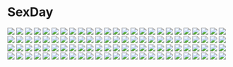 # SexDay
![](https://konachan.com/jpeg/7b537682fd47e030252e2cfbf129cf4b/Konachan.com%20-%20239162%20bike_shorts%20blood%20dark%20original%20school_uniform%20shorts%20tagme_%28artist%29%20translation_request.jpg)
![](https://konachan.com/image/78bf7f6f7b886fba76176123a321da8d/Konachan.com%20-%20266297%202girls%20ayase_eri%20blonde_hair%20blue_hair%20flowers%20green_eyes%20love_live%21_school_idol_project%20navel%20ponytail%20tomiwo%20toujou_nozomi%20watermark%20wristwear.jpg)
![](https://konachan.com/image/a057869ad622f60e9d75ef14f6c3f2d7/Konachan.com%20-%2055399%20akiyama_mio%20k-on%21%20tainaka_ritsu.jpg)
![](https://konachan.com/jpeg/ce960e6c5acf171c58947bc3590ec33c/Konachan.com%20-%20177101%20atou_ai%20bra%20breasts%20game_cg%20garden_soft%20love_replica%20nipples%20open_shirt%20school_uniform%20shirt_lift%20takada_kazuhiro%20twintails%20underwear.jpg)
![](https://konachan.com/image/481100ddd67651c0d3e9cf3dcab4628d/Konachan.com%20-%20183510%20animal_ears%20blood%20kasei-san%20knife%20madotsuki%20rain%20rajiwo%20sekomumasada_sensei%20uboa%20umbrella%20water%20yume_nikki.jpg)
![](https://konachan.com/image/dc301de655980641cae7684a660da04e/Konachan.com%20-%207391%20amesarasa%20blush%20chiyokawa_rin%20cuffs_%28studio%29%20green_eyes%20kantoku%20kneehighs%20long_hair%20rainbow%20school_uniform%20skirt%20sky%20umbrella.jpg)
![](https://konachan.com/image/da362d5afa351cfeea788fae0d7a89c4/Konachan.com%20-%20109450%20animal_ears%20blue_eyes%20bow%20building%20car%20city%20drink%20gen_%28genetrix%29%20japanese_clothes%20kimono%20original%20rooftop%20sake%20scenic%20white_hair.jpg)
![](https://konachan.com/jpeg/50a995e29e1f19a09cc33723a27a2663/Konachan.com%20-%20146956%20apron%20blush%20bra%20breast_hold%20breasts%20cleavage%20cropped%20kobuichi%20naked_apron%20pink_hair%20tenshinranman%20tokiwa_mahiro%20underwear%20yuzusoft.jpg)
![](https://konachan.com/jpeg/3d2501e262450e89f2c287f0c1ba1d28/Konachan.com%20-%2088095%20darker_than_black%20dress%20instrument%20piano%20purple_eyes%20short_hair%20water%20white%20yin.jpg)
![](https://konachan.com/jpeg/463f791903d5f564e57e502e0e181baf/Konachan.com%20-%2065413%20animal_ears%20catgirl%20fang%20genderswap%20maid%20sakurai_tomoki%20sora_no_otoshimono%20tail%20thighhighs%20vector.jpg)
![](https://konachan.com/image/1404787be3ad3825077db3d00e87df4c/Konachan.com%20-%20293024%20azur_lane%20blue_hair%20bodysuit%20breasts%20cleavage%20cosplay%20dress%20foxgirl%20gloves%20group%20halloween%20hat%20horns%20long_hair%20pantyhose%20red_eyes%20twintails%20witch.jpg)
![](https://konachan.com/image/5030157bf8f18c2802d8b30f3c3b1ff5/Konachan.com%20-%20276412%202girls%20apron%20blonde_hair%20blush%20bow%20brown_hair%20clouds%20hat%20long_hair%20miko%20paper%20red_eyes%20scarf%20sky%20sunset%20touhou%20witch%20witch_hat%20yellow_eyes.jpg)
![](https://konachan.com/image/1c914f33d042243d77e068cdcee1ad80/Konachan.com%20-%2094790%20animal_ears%20blue_hair%20breasts%20bunny_ears%20bunnygirl%20cleavage%20fujirin%20pantyhose%20twintails%20white.jpg)
![](https://konachan.com/image/865c0c1f596947eef2f8a3e2c733b18c/Konachan.com%20-%2094636%20bikini%20blue_hair%20idolmaster%20kisaragi_chihaya%20komi_zumiko%20panda_ga_ippiki%20petals%20scan%20swimsuit%20water.jpg)
![](https://konachan.com/image/714699852ac153feb1aa13982ce91988/Konachan.com%20-%20157366%2024_%2824phage%29%20bow%20braids%20close%20flowers%20long_hair%20original.jpg)
![](https://konachan.com/image/7a9b2ca07d86681b5273531d7378243a/Konachan.com%20-%20266600%20a.i._channel%20animal_ears%20blush%20breasts%20cleavage%20dress%20drink%20fang%20food%20ice_cream%20kaguya_luna%20long_hair%20pizza%20skirt%20twintails%20white_hair%20wristwear.jpg)
![](https://konachan.com/image/1bb465461d348b94e52ca8077daa7c3a/Konachan.com%20-%20180446%202girls%20aliasing%20animal%20anthropomorphism%20chibi%20equipments_fairy_%28kancolle%29%20kantai_collection%20sword%20tagme_%28artist%29%20weapon.jpg)
![](https://konachan.com/jpeg/c04d2f50d5697720731086a238ce86ff/Konachan.com%20-%20179457%20ass%20blush%20breasts%20dd_mayohara%20nipples%20original%20panties%20pink_eyes%20pink_hair%20short_hair%20topless%20underwear.jpg)
![](https://konachan.com/image/1247fb07f2f69b99dfc1f0d6fb876b8d/Konachan.com%20-%20167443%20gia%20gray_hair%20mecha%20mechagirl%20original%20pink_eyes%20short_hair%20weapon.jpg)
![](https://konachan.com/jpeg/1078a942543f3c932d2a88bb2783af3d/Konachan.com%20-%20207275%20aoi_miyabi%20blood%20censored%20game_cg%20long_hair%20navel%20nipples%20nude%20orange_eyes%20penis%20purple_hair%20pussy%20sayori%20sex%20smile%20spread_legs%20wet.jpg)
![](https://konachan.com/jpeg/be71dc3bee5f1a21a670018699a4e463/Konachan.com%20-%20279334%20achiki%20black%20black_hair%20choker%20close%20headdress%20long_hair%20necklace%20original%20purple_eyes%20waifu2x.jpg)
![](https://konachan.com/image/f1d5333392da9203287527f725e5b11b/Konachan.com%20-%2082134%20cherry_blossoms%20flowers%20ize%20original%20petals%20school_uniform%20tree.jpg)
![](https://konachan.com/image/e0b119d9f03e5bd9564783dc0fc75b8f/Konachan.com%20-%20190119%20akemi_homura%20akuma_homura%20animal%20bird%20black_hair%20blood%20crying%20dress%20elbow_gloves%20gloves%20instrument%20purple_eyes%20short_hair%20swd3e2%20tears%20watermark%20wings.jpg)
![](https://konachan.com/image/f7cc8b2311601ef0e5f0019397bfd112/Konachan.com%20-%20208453%20aiiyu%20blush%20breasts%20brown_hair%20kneehighs%20male%20nipples%20orange_eyes%20original%20school_uniform%20sex%20shirt_lift%20skirt.jpg)
![](https://konachan.com/image/9231491fcfb2d201296a02fb2b1c3244/Konachan.com%20-%2031426%20censored%20cum%20favorite%20game_cg%20happy_margaret%21%20kokonoka%20penis.jpg)
![](https://konachan.com/image/66c34de3ce19ec2d661e4d4b075c7534/Konachan.com%20-%20142818%20breasts%20calendar%20nipples%20no_bra%20open_shirt%20panties%20pink_hair%20school_uniform%20softhouse-seal%20tagme%20tentacles%20underwear.jpg)
![](https://konachan.com/image/ee7dad7ebf1089e6f402166a57558cbd/Konachan.com%20-%2041719%20game_cg%20green_eyes%20hatoba_fujine%20hatoba_sakura%20hikage_eiji%20long_hair%20panties%20school_uniform%20sei_dorei_gakuen%20skirt%20skirt_lift%20thighhighs%20underwear.jpg)
![](https://konachan.com/image/4f267a3125f4947a4835073826a3a728/Konachan.com%20-%2013708%20ghost_in_the_shell%20ghost_in_the_shell%3A_stand_alone_complex%20kusanagi_motoko.jpg)
![](https://konachan.com/image/51a29af7f9ec62b443400dbc9dfb4b2b/Konachan.com%20-%2054404%20angel%20dark%20doll%20flowers%20loli%20nopan%20rami%20red_eyes%20ribbons%20rose%20rozen_maiden%20snow%20stockings%20suigintou%20white%20white_hair%20wings.jpg)
![](https://konachan.com/image/d98745d8c95cf73e001377b73327bf72/Konachan.com%20-%2047077%20hakurei_reimu%20iori%20izayoi_sakuya%20kirisame_marisa%20konpaku_youmu%20maid%20miko%20monochrome%20remilia_scarlet%20touhou%20vampire%20witch%20yakumo_yukari.jpg)
![](https://konachan.com/image/ebe22d60196dc0e0b0b0dff97b9fbfa3/Konachan.com%20-%20215135%20aqua_eyes%20aqua_hair%20fairy%20hatsune_miku%20headphones%20long_hair%20q9q%20skirt%20thighhighs%20tie%20twintails%20underwater%20vocaloid%20water.jpg)
![](https://konachan.com/image/d80c521cef37dabc40c6a2e0fb2b81de/Konachan.com%20-%20157657%20blue_hair%20book%20bow%20braids%20cirno%20demon%20fairy%20glasses%20group%20hat%20koakuma%20maid%20miko%20navel%20ofuda%20red_eyes%20red_hair%20rumia%20touhou%20vampire%20wings%20witch.jpg)
![](https://konachan.com/image/f152604cc7fc5bc2da8e959c98257c1e/Konachan.com%20-%20160334%20long_hair%20maeda_risou%20maid%20red_eyes%20red_hair.jpg)
![](https://konachan.com/image/fe5d96399240cb5f4ecb6497011b1af4/Konachan.com%20-%2064019%20dress%20favorite%20game_cg%20hoshizora_no_memoria%20long_hair%20night%20ribbons%20snow%20tree%20white_hair.jpg)
![](https://konachan.com/image/e248316d9abad37bfb5a2f90cf7d01bd/Konachan.com%20-%2018006%20blue_hair%20calendar%20fine%20fushigiboshi_no_futago_hime%20hat%20jpeg_artifacts%20pink_hair%20poomo%20rein.jpg)
![](https://konachan.com/image/4b08cbd2aa55d1ee32f0b45dde93ec42/Konachan.com%20-%20293823%20all_male%20barefoot%20black_hair%20blue_eyes%20fuuchouin_kazuki%20getbackers%20kakei_juubei%20male%20papillon10%20trap.jpg)
![](https://konachan.com/image/30110489439ef0e27c2fa0239676b038/Konachan.com%20-%20266344%20animal_ears%20bondage%20breasts%20cherry_blossoms%20crying%20dsknight%20flowers%20honkai_impact%20japanese_clothes%20long_hair%20petals%20pink_hair%20scarf%20sideboob%20tears.jpg)
![](https://konachan.com/jpeg/8a5be63533311919bd9cdfec1b932b7a/Konachan.com%20-%20234346%20hibike%21_euphonium%20katou_hazuki%20kawashima_sapphire%20kousaka_reina%20nakasone_haiji%20oumae_kumiko%20scan.jpg)
![](https://konachan.com/jpeg/81441b6d858b813c36083b0f2c3e5b9c/Konachan.com%20-%20292040%20blindfold%20breasts%20cleavage%20leotard%20nier%20nier%3A_automata%20pod_%28nier%3A_automata%29%20short_hair%20sword%20thighhighs%20weapon%20white_hair%20yashichii.jpg)
![](https://konachan.com/jpeg/828dafdd578a673efcfe352d718e4f95/Konachan.com%20-%20194306%20blonde_hair%20blush%20breasts%20dengeki_hime%20hitotonoya_yuuri%20logo%20nipples%20no_bra%20nopan%20open_shirt%20school_uniform%20softhouse-seal%20sword%20thighhighs%20weapon.jpg)
![](https://konachan.com/image/fea41ec44ed3e832f1fea4c1ec2d4c60/Konachan.com%20-%2091529%20aqua_eyes%20blonde_hair%20blush%20breasts%20kotobuki_utage%20kousaka_kirino%20long_hair%20nipples%20orange_hair%20panties%20school_uniform%20skirt%20underwear.jpg)
![](https://konachan.com/image/1e4b33a07da6b392754e47af9be8ec85/Konachan.com%20-%20224743%20andrea_doria%20anthropomorphism%20muq_%2866438939%29%20zhanjian_shaonu.jpg)
![](https://konachan.com/image/f6f60c942bebd70908ffd26cd3268115/Konachan.com%20-%20212580%20blush%20breasts%20brown_eyes%20brown_hair%20censored%20fatal_fury%20jpeg_artifacts%20konpeto%20nipples%20no_bra%20panties%20penis%20ponytail%20sex%20shiranui_mai%20underwear.jpg)
![](https://konachan.com/jpeg/e4c69f86dfb2c5219aad1496367f56bb/Konachan.com%20-%20289485%202girls%20ass%20bed%20blue_eyes%20breasts%20cameltoe%20gloves%20headdress%20long_hair%20pantyhose%20pokemon%20red_eyes%20shorts%20skintight%20skirt%20socks%20tenako%20twintails%20yuri.jpg)
![](https://konachan.com/image/e5f3e7211f1216297b2d3123e8633f39/Konachan.com%20-%20280242%20bed%20book%20brown_hair%20card_captor_sakura%20clamp%20kero%20kinomoto_sakura%20scan%20short_hair%20sleeping.jpg)
![](https://konachan.com/image/e32a5e9f1db473b6c1d68a9e8dc269b8/Konachan.com%20-%2070797%20blue_eyes%20blue_hair%20blush%20braids%20crying%20gray_hair%20group%20hat%20long_hair%20maid%20moon%20red_hair%20short_hair%20sky%20snow%20touhou%20vampire%20weapon%20wings%20winter.jpg)
![](https://konachan.com/jpeg/5dd53a324b2e23167ae350d98d777c59/Konachan.com%20-%20253632%20all_male%20aqua_eyes%20black_hair%20brown_eyes%20gloves%20gray_hair%20hoodie%20katana%20magic%20male%20original%20short_hair%20suit%20sword%20takerusilt%20tie%20waifu2x%20weapon.jpg)
![](https://konachan.com/image/4808fc209233d6171e85303258a467a8/Konachan.com%20-%2020700%20arcueid_brunestud%20len%20melty_blood%20shingetsutan_tsukihime%20vampire.jpg)
![](https://konachan.com/jpeg/17ea6aa5dcea60cb6c0de50191c09ea0/Konachan.com%20-%20105725%20aqua_eyes%20blonde_hair%20blush%20goose_h%20gun%20maid%20original%20thighhighs%20weapon.jpg)
![](https://konachan.com/image/0740249952d13504dee5404f66339d0b/Konachan.com%20-%2067083%20glasses%20green_hair%20mnemosyne%20rin_asougi.jpg)
![](https://konachan.com/image/be8e7657187ca3514a1068a955117158/Konachan.com%20-%2047826%20cc%20code_geass%20diethard_ried%20food%20gun%20kallen_stadtfeld%20kururugi_suzaku%20pizza%20weapon.jpg)
![](https://konachan.com/image/8e5f41b73a5b11306ce8077bdabb3fd4/Konachan.com%20-%20101318%20dragon_quest%20princess_of_moonbrook.jpg)
![](https://konachan.com/image/3adc46ebfb72e784f052f3efcbc0be13/Konachan.com%20-%2064236%20blue_eyes%20iga_tomoteru%20long_hair%20megurine_luka%20microphone%20music%20pink_hair%20vocaloid.jpg)
![](https://konachan.com/image/a9b1cbb0c56735fb01ae78b85f7386dd/Konachan.com%20-%20264775%20ano_hito%20black_hair%20brown_eyes%20long_hair%20original%20school_swimsuit%20swimsuit%20water.jpg)
![](https://konachan.com/image/a40e5a9a02dc7e60fac817e9fcd6780d/Konachan.com%20-%205991%20bra%20galge.com%20iuro%20logo%20nopan%20open_shirt%20school_uniform%20underwear%20undressing.jpg)
![](https://konachan.com/jpeg/21acedb532ce46faa9dc3f0ab1352003/Konachan.com%20-%20263454%202girls%20animal_ears%20blue_eyes%20blue_hair%20bow%20butterfly%20clouds%20flowers%20grass%20hat%20mystia_lorelei%20pink_hair%20red_eyes%20tokiko%20touhou%20white_hair%20wings.jpg)
![](https://konachan.com/image/1a47235eddf202b2a18cde0df6f0f089/Konachan.com%20-%2055069%20aoi_sena%20black_hair%20blonde_hair%20chaos%3Bhead%20long_hair%20orihara_kozue%20school_uniform%20short_hair%20sword%20twintails%20weapon.jpg)
![](https://konachan.com/jpeg/690aee17882c5b8110794ea592fb5b81/Konachan.com%20-%20229804%202girls%20ass%20black_hair%20blush%20braids%20breasts%20brown_eyes%20fire_emblem%20headband%20jadenkaiba%20long_hair%20no_bra%20onsen%20panties%20topless%20underwear%20water.jpg)
![](https://konachan.com/image/d14d5e87248799cca3f5865062b41025/Konachan.com%20-%20259513%20anthropomorphism%20azur_lane%20indianapolis_%28azur_lane%29%20portland_%28azur_lane%29%20tagme_%28artist%29.jpg)
![](https://konachan.com/jpeg/bf88d17bacfae6c57cd45d1981dc3d01/Konachan.com%20-%2041677%20all_male%20katekyou_hitman_reborn%20lambo%20male.jpg)
![](https://konachan.com/jpeg/8b589ea494dd02b2b1ac81e1ca4b7a55/Konachan.com%20-%20136587%20dress%20hatsune_miku%20kashima%20vocaloid.jpg)
![](https://konachan.com/jpeg/51cf2d0e28e5403e240e66518a9becfd/Konachan.com%20-%20264204%20censored%20de_ra_u_e_a%20game_cg%20milk_factory%20motto%21_haramase%21_honoo_no_oppai_isekai_ero_mahou_gakuen%21%20yukinokouji_mizore.jpg)
![](https://konachan.com/image/99cb9ffc44a3f8426919d3c37320e419/Konachan.com%20-%20105960%20blue_eyes%20blue_hair%20breasts%20cleavage%20jigoku_sensei_nube%20nana_mikoto%20no_bra%20yukime.jpg)
![](https://konachan.com/image/1757c0a098a933001995f33f6f0851c8/Konachan.com%20-%20290201%20anthropomorphism%20azur_lane%20blush%20breasts%20brown_eyes%20brown_hair%20erect_nipples%20goth-loli%20lolita_fashion%20long_hair%20oz_%28user_zakk5472%29%20signed%20twintails.jpg)
![](https://konachan.com/image/8db25681a87b487c31eda1fd05f7eec6/Konachan.com%20-%2015068%20miyasu_risa%20tagme.jpg)
![](https://konachan.com/image/796f92851f6c181e97507836155274b0/Konachan.com%20-%20219656%20barefoot%20book%20clouds%20couch%20lan_se_fangying%20orange_hair%20original%20phone%20sky%20sleeping%20sunset.jpg)
![](https://konachan.com/jpeg/a404bb812986da2b8d1c2bbb09bbbec9/Konachan.com%20-%20129550%20alma%20asakura_karen%20barefoot%20bikini%20censored%20cube_%28artist%29%20footjob%20game_cg%20kimi_to_boku_to_eden_no_ringo%20penis%20swimsuit.jpg)
![](https://konachan.com/image/02541baa660c18e0811bd79839f002ce/Konachan.com%20-%2065309%20animal_ears%20catgirl%20sanya_v_litvyak%20strike_witches%20tail%20torn_clothes.jpg)
![](https://konachan.com/jpeg/a4ced64936045a6e64702aabfa3e8ee7/Konachan.com%20-%20176500%20arao%20bandaid%20chain%20long_hair%20original%20pink_hair%20shorts%20skirt%20socks%20yellow_eyes.jpg)
![](https://konachan.com/jpeg/01ac77a7b0acbe7577090f79c54637dc/Konachan.com%20-%20211020%20ass%20bikini%20blush%20bow%20breasts%20choker%20clouds%20emolga%20fraxure%20group%20hat%20lapras%20male%20marill%20navel%20nipples%20piplup%20plusle%20pokemon%20pussy%20sky%20trap%20water.jpg)
![](https://konachan.com/jpeg/45c874b3e8cdb82657e34a6578b2e916/Konachan.com%20-%20180455%20alcot%20blue_eyes%20blush%20clover_day%27s%20game_cg%20kagami_hekiru%20narumi_yuu%20socks%20twintails%20white_hair.jpg)
![](https://konachan.com/image/db62406f60a4ce559f013bb4b27d1594/Konachan.com%20-%20261211%20barefoot%20blonde_hair%20fate_extra%20fate_grand_order%20fate_%28series%29%20flowers%20green_eyes%20nero_claudius_%28fate%29%20nude%20rose%20short_hair%20tagme_%28artist%29%20underboob.jpg)
![](https://konachan.com/jpeg/e84b041e6073db8e5b5a97ab41764396/Konachan.com%20-%20159374%20aina_ashwin%20breasts%20censored%20clochette%20game_cg%20long_hair%20nipples%20no_bra%20open_shirt%20penis%20pussy%20pussy_juice%20school_uniform%20sex%20shintaro%20white_hair.jpg)
![](https://konachan.com/jpeg/4072d3dd008dfd3ca21b8886ca1e9900/Konachan.com%20-%20201015%20anus%20bra%20empress%20game_cg%20nonohara_mikako%20nopan%20pussy%20sei_shoujo%20starless%20thighhighs%20uncensored%20underwear.jpg)
![](https://konachan.com/image/cf7ee3ce64fc1db8a52a390a3f0b1d86/Konachan.com%20-%20304386%20black_hair%20breasts%20brown_eyes%20drink%20original%20peko%20see_through%20short_hair%20skintight%20swimsuit%20wet.jpg)
![](https://konachan.com/image/c65cf856240a16b3989e1b2dde3eabdd/Konachan.com%20-%20118144%20breasts%20houjuu_nue%20nipples%20reiha%20sex%20touhou.jpg)
![](https://konachan.com/image/185b9d81a70b3f3caa175be8373d7bc0/Konachan.com%20-%20292457%202girls%20bikini%20blush%20braids%20breasts%20catgirl%20cleavage%20drink%20gloves%20green_eyes%20long_hair%20navel%20swimsuit%20tail%20thighhighs%20white_hair%20yellow_eyes.jpg)
![](https://konachan.com/jpeg/ed572d83eee68d26f804d27ee10b9b09/Konachan.com%20-%2062613%20black%20blush%20condom%20miyafuji_miina%20onegai_twins%20onodera_karen%20panties%20school_uniform%20underwear.jpg)
![](https://konachan.com/image/3c892f8cbe40bc4797cd544dc3d5f196/Konachan.com%20-%20176471%20clouds%20k_kanehira%20landscape%20original%20scenic%20sky%20sunset%20watermark.jpg)
![](https://konachan.com/jpeg/04cfd8eacfe1c921bf3a7021a9c7fbfb/Konachan.com%20-%20277614%20bed%20blonde_hair%20blush%20cameltoe%20dress%20kiniro_mosaic%20kujou_karen%20long_hair%20minato_%28ojitan_gozaru%29%20panties%20sleeping%20underwear.jpg)
![](https://konachan.com/jpeg/c40573ab77aeb6edd17a2697f9f7ab6f/Konachan.com%20-%20293997%20car%20hat%20jettoburikku%20male%20original%20signed.jpg)
![](https://konachan.com/image/250a2dba8e3cc764b8afffc4ed69a509/Konachan.com%20-%2076366%20hatsune_miku%20miku_append%20twintails%20vocaloid.jpg)
![](https://konachan.com/jpeg/a776160063f88a97cc30c441c532bb46/Konachan.com%20-%20283695%20aqua_eyes%20blush%20breasts%20dress%20fujiwara_chika%20navel%20nipples%20no_bra%20panties%20pink_hair%20pussy%20ramchi%20signed%20tears%20torn_clothes%20uncensored%20underwear%20white.jpg)
![](https://konachan.com/image/da18832b8a8c92c8095e34617e3225cd/Konachan.com%20-%2048672%20armor%20bow_%28weapon%29%20breasts%20cleavage%20hirano_katsuyuki%20katana%20knife%20panties%20samurai%20sword%20thighhighs%20underwear%20weapon.jpg)
![](https://konachan.com/jpeg/b739e6bb423123223049daa57c8c7f75/Konachan.com%20-%2048815%20anya_alstreim%20cc%20code_geass%20gino_weinberg%20kallen_stadtfeld%20kururugi_suzaku%20male%20millay_ashford%20nina_einstein%20shirley_fenette%20sumeragi_kaguya.jpg)
![](https://konachan.com/jpeg/edca921496648a205a39a801198c7bb0/Konachan.com%20-%20194151%20demon%20mashiro_aa%20original.jpg)
![](https://konachan.com/image/ba9bae9675d457bc494124c3d74971da/Konachan.com%20-%20168839%20armor%20blonde_hair%20blush%20boots%20crown%20nakaba_reimei%20original%20panties%20red_eyes%20sideboob%20stockings%20underwear.jpg)
![](https://konachan.com/image/5a96bc7e4ecf3be99187071d8841a132/Konachan.com%20-%20304725%20airship%20building%20car%20city%20noba%20original%20scenic%20watermark.jpg)
![](https://konachan.com/image/2fba0bd0ab468914318f9434bee7900c/Konachan.com%20-%20199069%20animal%20bike_shorts%20bird%20boots%20clouds%20feathers%20gloves%20green_eyes%20long_hair%20navel%20original%20red_hair%20shorts%20skirt%20sky%20sword%20thighhighs%20weapon.jpg)
![](https://konachan.com/image/c19b7bc6fd7d35aa520e664e78dbfc74/Konachan.com%20-%2058329%20artoria_pendragon_%28all%29%20fate_%28series%29%20fate_stay_night%20saber.jpg)
![](https://konachan.com/image/342f93b72036a9fe80b8463da2a8b869/Konachan.com%20-%20178437%20blue_eyes%20choker%20clouds%20ia%20long_hair%20ojiko_%28ojkkd105%29%20purple_hair%20rain%20skirt%20sky%20tears%20vocaloid%20water.jpg)
![](https://konachan.com/image/b7019077e282f4f8f99b1bdfc1ae029b/Konachan.com%20-%2035922%20hadashi_shoujo%20ino%20oshioki_sweetie%20shinmeiji_rinn%20tagme.jpg)
![](https://konachan.com/image/1dcecca4b14720bec4c54b6df07994cb/Konachan.com%20-%2040609%20kumatanchi.jpg)
![](https://konachan.com/image/39deaf8d1e199e08ae4e579d164e3e0d/Konachan.com%20-%2022285%20fuyou_kaede%20lisianthus%20megami%20nerine%20pointed_ears%20scan%20shigure_asa%20shuffle.jpg)
![](https://konachan.com/image/af7db7def023e590c481217ca26b2c67/Konachan.com%20-%20147830%20black_hair%20bra%20long_hair%20nm_%28tshell2761%29%20original%20purple_eyes%20underwear.jpg)
![](https://konachan.com/image/6c1aaf175d06a58928836da759a6401a/Konachan.com%20-%20288718%20blonde_hair%20dress%20lolita_fashion%20male%20original%20signed%20watermark%20yellow_eyes%20zero1510.jpg)
![](https://konachan.com/jpeg/fcd078ff2f1f8cea06d9f29314851de8/Konachan.com%20-%20175237%20aragaki_wakana%20bath%20brown_eyes%20brown_hair%20game_cg%20green_eyes%20headband%20kimishima_ao%20long_hair%20mahara_aoi%20male%20navel%20nude%20orange_hair%20towel%20trap.jpg)
![](https://konachan.com/image/9006c72c52ca57d5654d8565a382f18b/Konachan.com%20-%20120462%20blue_hair%20bow%20cirno%20dress%20fairy%20senhaku%20touhou%20wings.jpg)
![](https://konachan.com/image/0ba2ce9488312d546bc71a8ad902cd8e/Konachan.com%20-%20215680%20animal%20bird%20chai_%28artist%29%20food%20leaves%20original%20polychromatic.jpg)
![](https://konachan.com/image/5f165dc1cb50fbce16b2284409b070f0/Konachan.com%20-%2076747%20alice_margatroid%20blonde_hair%20blue_eyes%20blush%20breasts%20flowers%20ribbons%20short_hair%20thighhighs%20touhou.jpg)
